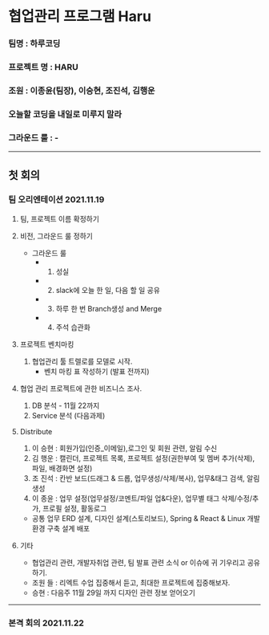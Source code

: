 # 협업관리 프로그램 Haru
### 팀명 : 하루코딩
### 프로젝트 명 : HARU
### 조원 : 이종윤(팀장), 이승현, 조진석, 김행운
### 오늘할 코딩을 내일로 미루지 말라
### 그라운드 룰 : -

***

## 첫 회의 

### 팀 오리엔테이션 2021.11.19
1. 팀, 프로젝트 이름 확정하기
2. 비전, 그라운드 룰 정하기
    - 그라운드 룰
      - 1. 성실
      - 2. slack에 오늘 한 일, 다음 할 일 공유
      - 3. 하루 한 번 Branch생성 and Merge
      - 4. 주석 습관화
3. 프로젝트 벤치마킹
   1. 협업관리 툴 트렐로를 모델로 시작.
      - 벤치 마킹 표 작성하기 (발표 전까지)

4. 협업 관리 프로젝트에 관한 비즈니스 조사.
   1) DB 분석 - 11월 22까지
   3) Service 분석 (다음과제)

5. Distribute
   1. 이 승현 : 회원가입(인증_이메일),로그인 및 회원 관련, 알림 수신
   2. 김 행운 : 캘린더, 프로젝트 목록, 프로젝트 설정(권한부여 및 멤버 추가(삭제), 파일, 배경화면 설정)
   3. 조 진석 : 칸반 보드(드래그 & 드롭, 업무생성/삭제/복사), 업무&태그 검색, 알림 생성
   4. 이 종윤 : 업무 설정(업무설정/코멘트/파일 업&다운), 업무별 태그 삭제/수정/추가, 프로필 설정, 활동로그
    - 공통 업무 ERD 설계, 디자인 설계(스토리보드), Spring & React & Linux 개발환경 구축 설계 배포

6. 기타
   - 협업관리 관련, 개발자취업 관련, 팀 발표 관련 소식 or 이슈에 귀 기우리고 공유하기.
   - 조원 들 : 리엑트 수업 집중해서 듣고, 최대한 프로젝트에 집중해보자.
   - 승현 : 다음주 11월 29일 까지 디자인 관련 정보 얻어오기

***

### 본격 회의 2021.11.22

